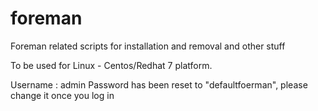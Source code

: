 # foreman
Foreman related scripts for installation and removal and other stuff

To be used for Linux - Centos/Redhat 7 platform.

Username : admin
Password has been reset to "defaultfoerman", please change it once you log in
